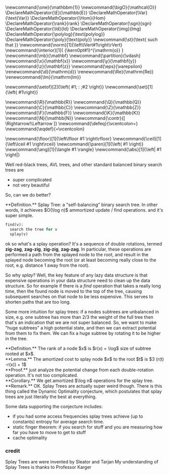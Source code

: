 \newcommand{\one}{\mathbbm{1}}
\newcommand{\bigO}{\mathcal{O}}
\DeclareMathOperator{\E}{\mathbb{E}}
\DeclareMathOperator{\Var}{\text{Var}}
\DeclareMathOperator{\Hom}{Hom}
\DeclareMathOperator{\rank}{rank}
\DeclareMathOperator{\sgn}{sgn}
\DeclareMathOperator{\Id}{Id}
\DeclareMathOperator{\img}{Img}
\DeclareMathOperator{\polylog}{\text{polylog}}
\DeclareMathOperator{\poly}{\text{poly}}
\newcommand{\st}{\text{ such that }}
\newcommand{\norm}[1]{\left\lVert#1\right\rVert}
\newcommand{\interior}[1]{ {\kern0pt#1}^{\mathrm{o}} }
\newcommand{\mb}{\mathbf}
\newcommand{\partition}{\vdash}
\newcommand{\x}{\mathbf{x}}
\newcommand{\y}{\mathbf{y}}
\newcommand{\z}{\mathbf{z}}
\newcommand{\eps}{\varepsilon}
\renewcommand{\d}{\mathrm{d}}
\renewcommand{\Re}{\mathrm{Re}}
\renewcommand{\Im}{\mathrm{Im}}

\newcommand{\setof}[2]{\left\{ #1\; : \;#2 \right\}}
\newcommand{\set}[1]{\left\{ #1\right\}}

\newcommand{\R}{\mathbb{R}}
\newcommand{\Q}{\mathbb{Q}}
\newcommand{\C}{\mathbb{C}}
\newcommand{\Z}{\mathbb{Z}}
\newcommand{\F}{\mathbb{F}}
\newcommand{\K}{\mathbb{K}}
\newcommand{\N}{\mathbb{N}}
\newcommand{\contr}{\[ \Rightarrow\!\Leftarrow \]}
\newcommand{\defeq}{\vcentcolon=}
\newcommand{\eqdef}{=\vcentcolon}

\newcommand{\floor}[1]{\left\lfloor #1 \right\rfloor}
\newcommand{\ceil}[1]{\left\lceil #1 \right\rceil}
\newcommand{\paren}[1]{\left( #1 \right)}
\newcommand{\ang}[1]{\langle #1 \rangle}
\newcommand{\abs}[1]{\left| #1 \right|}


Well red-black trees, AVL trees, and other
standard balanced binary search trees are

- super complicated
- not very beautiful

So, can we do better?

<div class="defn envbox">**Definition.**
Splay Tree: 
a "self-balancing" binary search tree. In other words, 
it achieves  $O(\log n)$ ammortized update / find operations. and
it's super simple. 

```python
find(v):
  search the tree for v
  splay(v)
```
</div>

ok so what's a splay operation?
It's a sequence of double rotations, termed **zig-zag**,
**zag-zig**, **zig-zig**, **zag-zag**. 
In particular, these operations are performed a path from the
splayed node to the root, and result in the splayed node becoming
the root (or at least becoming really close to the root, e.g.
distance $1$ away from the root).

So why *splay*? 
Well, the key feature of any lazy data structure is that
expensive operations in your data structure need to clean up the
data structure.
So for example if there is a *find* operation that takes a really
long time, then the found node is moved to the top of the tree,
causing subsequent searches on that node to be less expensive.
This serves to shorten paths that are too long.

Some more intuition for splay trees: 
if a nodes subtrees are unbalanced in size, e.g. one subtree has
more than $2/3$ the weight of the full tree then that's an
indication that we are not super balanced.
So, we want to make "huge subtrees" a high potential state, and
then we can extract potential from them to fix them.
We can fix a huge subtree by rotating it to be higher in the
tree.

<div class="defn envbox">**Definition.**
The rank of a node  $x$ is $r(x) = \log$ size of subtree rooted
at $x$.
</div>

<div class="lem envbox">**Lemma.**
The amortized cost to splay node $x$ to the root $t$ is $3 (r(t)
-r(x)) + 1$
</div>
<div class="pf envbox">**Proof.**
just analyze the potential change from each double-rotation
operation. It's not too complicated.
</div>

<div class="cor envbox">**Corollary.**
We get amortized $\log n$ operations for the splay tree.
</div>

<div class="rmk envbox">**Remark.**
OK. Splay Trees are actually super weird though.
There is this thing called the Dynamic Optimality conjecture,
which postulates that splay trees are just literally the best
at everything. 

Some data supporting the conjecture includes:

- if you had some access frequencies splay trees achieve (up to
constants) entropy for average search time.
- static finger theorem: if you search for stuff and you are
measuring how far you have to move to get to stuff
- cache optimality
</div>

### credit
Splay Trees are were invented by Sleator and Tarjan
My understanding of Splay Trees is thanks to Professor Karger

